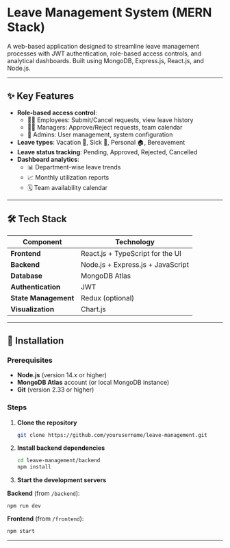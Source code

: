 # Leave Management System (MERN Stack)

A web-based application designed to streamline leave management processes with JWT authentication, role-based access controls, and analytical dashboards. Built using MongoDB, Express.js, React.js, and Node.js.

---

## ✨ Key Features

- **Role-based access control**:
  - 👩‍💻 Employees: Submit/Cancel requests, view leave history
  - 👨‍💼 Managers: Approve/Reject requests, team calendar
  - 👑 Admins: User management, system configuration
- **Leave types**: Vacation 🌴, Sick 🤒, Personal 🏠, Bereavement
- **Leave status tracking**: Pending, Approved, Rejected, Cancelled
- **Dashboard analytics**:
  - 📊 Department-wise leave trends
  - 📈 Monthly utilization reports
  - 🗓️ Team availability calendar

---

## 🛠 Tech Stack

| Component       | Technology                          |
|-----------------|-------------------------------------|
| **Frontend**    | React.js + TypeScript for the UI |
| **Backend**     | Node.js + Express.js + JavaScript       |
| **Database**    | MongoDB Atlas                      |
| **Authentication** | JWT                             |
| **State Management** | Redux (optional)              |
| **Visualization** | Chart.js                         |

---

## 🚀 Installation

### Prerequisites

- **Node.js** (version 14.x or higher)
- **MongoDB Atlas** account (or local MongoDB instance)
- **Git** (version 2.33 or higher)

### Steps

1. **Clone the repository**
    ```bash
    git clone https://github.com/yourusername/leave-management.git
    ```

2. **Install backend dependencies**
   ```bash
   cd leave-management/backend
   npm install
   ```
3. **Start the development servers**

  **Backend** (from `/backend`):
  ```
  npm run dev
  ```

 **Frontend** (from `/frontend`):
  ```
  npm start
  ```


---


    



